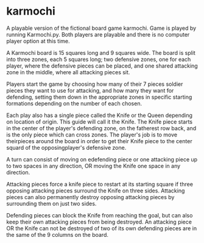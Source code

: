 # karmochi
A playable version of the fictional board game karmochi. Game is played by running Karmochi.py. Both players are playable and there is no computer player option at this time.

A Karmochi board is 15 squares long and 9 squares wide. The board is split into three zones, each 5 squares long; two defensive zones, one for each player, where the defensive pieces can be placed, and one shared attacking zone in the middle, where all attacking pieces sit.

Players start the game by choosing how many of their 7 pieces soldier pieces they want to use for attacking, and how many they want for defending, setting them down in the appropriate zones in specific starting formations depending on the number of each chosen.

Each play also has a single piece called the Knife or the Queen depending on location of origin. This guide will call it the Knife. The Knife piece starts in the center of the player's defending zone, on the fatherest row back, and is the only piece which can cross zones. The player's job is to move theirpieces around the board in order to get their Knife piece to the center squard of the opposingplayer's defensive zone.

A turn can consist of moving on edefending piece or one attacking piece up to two spaces in any direction, OR moving the Knife one space in any direction.

Attacking pieces force a knife piece to restart at its starting square if three opposing attacking pieces surround the Knife on three sides. Attacking pieces can also permanently destroy opposing attacking pieces by surrounding them on just two sides.

Defending pieces can block the Knife from reaching the goal, but can also keep their own attacking pieces from being destroyed. An attacking piece OR the Knife can not be destroyed of two of its own defending pieces are in the same of the 9 columns on the board.
